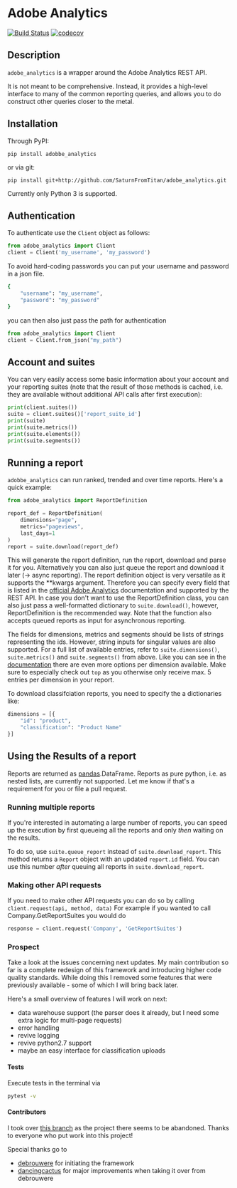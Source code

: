 # Adobe Analytics
[![Build Status](https://travis-ci.org/SaturnFromTitan/adobe_analytics.svg?branch=master)](https://travis-ci.org/SaturnFromTitan/adobe_analytics)
[![codecov](https://codecov.io/gh/SaturnFromTitan/adobe_analytics/branch/master/graph/badge.svg)](https://codecov.io/gh/SaturnFromTitan/adobe_analytics)

## Description
`adobe_analytics` is a wrapper around the Adobe Analytics REST API.

It is not meant to be comprehensive. Instead, it provides a high-level interface
to many of the common reporting queries, and allows you to do construct other queries
closer to the metal.

## Installation
Through PyPI:

    pip install adobbe_analytics

or via git:

    pip install git+http://github.com/SaturnFromTitan/adobe_analytics.git

Currently only Python 3 is supported.

## Authentication

To authenticate use the `Client` object as follows:

```python
from adobe_analytics import Client
client = Client('my_username', 'my_password')
```

To avoid hard-coding passwords you can put your username and password
in a json file.

```bash
{
    "username": "my_username",
    "password": "my_password"
}
``` 

you can then also just pass the path for authentication
```python
from adobe_analytics import Client
client = Client.from_json("my_path")
```

## Account and suites

You can very easily access some basic information about your account and your
reporting suites (note that the result of those methods is cached, i.e. they
are available without additional API calls after first execution):

```python
print(client.suites())
suite = client.suites()['report_suite_id']
print(suite)
print(suite.metrics())
print(suite.elements())
print(suite.segments())
```

## Running a report

`adobbe_analytics` can run ranked, trended and over time reports. Here's a quick example:

```python
from adobe_analytics import ReportDefinition

report_def = ReportDefinition(
    dimensions="page",
    metrics="pageviews",
    last_days=1
)
report = suite.download(report_def)
```
This will generate the report definition, run the report, download and parse it for you. Alternatively you can also 
just queue the report and download it later (-> async reporting). The report definition object is very versatile as
it supports the **kwargs argument. Therefore you can specify every field that is listed in the [official Adobe Analytics](https://marketing.adobe.com/developer/documentation/analytics-reporting-1-4/r-reportdescription-1#reference_9ECD594AEDD240D7A475868824079F06)
documentation and supported by the REST API. In case you don't want to use the ReportDefinition class, you can also
just pass a well-formatted dictionary to `suite.download()`, however, ReportDefinition is the recommended way.
Note that the function also accepts queued reports as input for asynchronous reporting.  

The fields for dimensions, metrics and segments should be lists of strings representing the ids. However, string inputs
for singular values are also supported. For a full list of available entries, refer to `suite.dimensions()`,
`suite.metrics()` and `suite.segments()` from above. Like you can see in the [documentation](https://marketing.adobe.com/developer/documentation/analytics-reporting-1-4/r-reportdescriptionelement#reference_9ECD594AEDD240D7A475868824079F06)
there are even more options per dimension available. Make sure to especially check out `top` as you otherwise only
receive max. 5 entries per dimension in your report.

To download classifciation reports, you need to specify the a dictionaries like:
```python
dimensions = [{
    "id": "product",
    "classification": "Product Name"
}]
```

## Using the Results of a report
Reports are returned as [pandas](https://github.com/pandas-dev/pandas).DataFrame. Reports as pure python, i.e. as
nested lists, are currently not supported. Let me know if that's a requirement for you or file a pull request. 

### Running multiple reports
If you're interested in automating a large number of reports, you can speed up the execution by first queueing all
the reports and only _then_ waiting on the results.
 
To do so, use `suite.queue_report` instead of `suite.download_report`. This method returns a `Report` object with
an updated `report.id` field. You can use this number _after_ queuing all reports in `suite.download_report`.

### Making other API requests
If you need to make other API requests you can do so by calling `client.request(api, method, data)` For example if you
wanted to call Company.GetReportSuites you would do

```python
response = client.request('Company', 'GetReportSuites')
```

### Prospect
Take a look at the issues concerning next updates. My main contribution so far is a complete redesign of this framework
and introducing higher code quality standards. While doing this I removed some features that were previously available - 
some of which I will bring back later.

Here's a small overview of features I will work on next:
- data warehouse support (the parser does it already, but I need some extra logic for multi-page requests)
- error handling
- revive logging
- revive python2.7 support
- maybe an easy interface for classification uploads

#### Tests
Execute tests in the terminal via
```bash
pytest -v
```

#### Contributors
I took over [this branch](https://github.com/dancingcactus/python-omniture) as the project there
seems to be abandoned. Thanks to everyone who put work into this project!

Special thanks go to
- [debrouwere](https://github.com/debrouwere) for initiating the framework
- [dancingcactus](https://github.com/dancingcactus) for major improvements when taking it over from debrouwere
